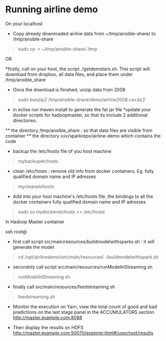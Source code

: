 Running airline demo
=================

On your localhost

* Copy already downloaded airline data from ~/tmp/ansible-share/ to /tmp/ansible-share

> sudo cp -r ~/tmp/ansible-share/ /tmp
   
 OR 

*firstly, call on your host, the script ./getdemotars.sh. This script will download from dropbox, all data files, and place them under /tmp/ansible_share
* Once the download is finished, unzip data from 2008 
> sudo bunzip2 /tmp/ansible-share/demo/airline2008.csv.bz2

* in eclise run maven install to generate the fat jar file
*update your docker scripts for hadoopmaster, so that its include 2 additional directories:

** the directory /tmp/ansible_share : so that data files are visible from container
** the directory xxx/sparkrepo/airline-demo which contains the code

* backup the /etc/hosts file of you host machine
> mybackupetchosts

* clean /etc/hosts : remove old info from docker containers. Eg. fully qualified domain name and IP adresses
> mycleanetchosts

* Add into your host machine's /etc/hosts file, the bindings to all the docker containers fully qualified domain name and IP adresses
> sudo su
> mydockeretchosts >> /etc/hosts

In Hadoop Master container

ssh root@<master IP adress>

* first call script src/main/resources/buildmodelwithsparks.sh : it will generate the model
> cd /opt/airlinedemo/src/main/resources/
> ./buildmodelwithspark.sh

* secondnly call script src/main/resources/runModelInStreaming.sh
> runModelInStreaming.sh

* finally call src/main/resources/feedstreaming.sh
> feedstreaming.sh

* Monitor the execution on Yarn, view the total count of good and bad predictions on the last stage panel in the ACCUMULATORS section  
http://master.example.com:8088

* Then display the results on HDFS
http://master.example.com:50070/explorer.html#/user/root/results







